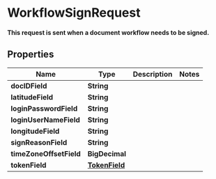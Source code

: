 

# WorkflowSignRequest

#### This request is sent when a document workflow needs to be signed.

## Properties

Name | Type | Description | Notes
------------ | ------------- | ------------- | -------------
**docIDField** | **String** |  | 
**latitudeField** | **String** |  | 
**loginPasswordField** | **String** |  | 
**loginUserNameField** | **String** |  | 
**longitudeField** | **String** |  | 
**signReasonField** | **String** |  | 
**timeZoneOffsetField** | **BigDecimal** |  | 
**tokenField** | [**TokenField**](TokenField.md) |  | 



